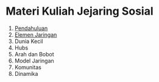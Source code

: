 # Materi Kuliah Jejaring Sosial
1. [Pendahuluan](Pendahuluan.md)
2. [Elemen Jaringan](ElemenJaringan.md)
3. Dunia Kecil
4. Hubs
5. Arah dan Bobot
6. Model Jaringan
7. Komunitas
8. Dinamika
